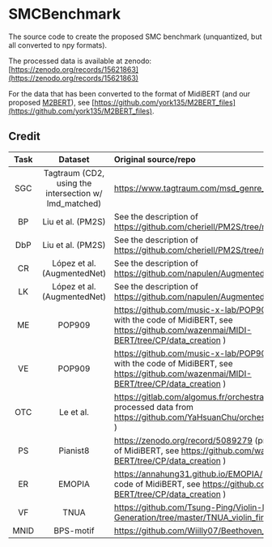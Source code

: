 # SMCBenchmark

The source code to create the proposed SMC benchmark (unquantized, but all converted to npy formats).

The processed data is available at zenodo: [https://zenodo.org/records/15621863](https://zenodo.org/records/15621863)

For the data that has been converted to the format of MidiBERT (and our proposed [M2BERT](https://github.com/york135/M2BERT)),  see [https://github.com/york135/M2BERT_files](https://github.com/york135/M2BERT_files).

## Credit

| Task | Dataset                                               | Original source/repo                                                                                                                                  |
|:----:|:-----------------------------------------------------:|:----------------------------------------------------------------------------------------------------------------------------------------------------- |
| SGC  | Tagtraum (CD2, using the intersection w/ lmd_matched) | https://www.tagtraum.com/msd_genre_datasets.html                                                                                                      |
| BP   | Liu et al. (PM2S)                                     | See the description of https://github.com/cheriell/PM2S/tree/main/dev                                                                                 |
| DbP  | Liu et al. (PM2S)                                     | See the description of https://github.com/cheriell/PM2S/tree/main/dev                                                                                 |
| CR   | López et al. (AugmentedNet)                           | See the description of https://github.com/napulen/AugmentedNet                                                                                        |
| LK   | López et al. (AugmentedNet)                           | See the description of https://github.com/napulen/AugmentedNet                                                                                        |
| ME   | POP909                                                | https://github.com/music-x-lab/POP909-Dataset (processed with the code of MidiBERT, see https://github.com/wazenmai/MIDI-BERT/tree/CP/data_creation ) |
| VE   | POP909                                                | https://github.com/music-x-lab/POP909-Dataset (processed with the code of MidiBERT, see https://github.com/wazenmai/MIDI-BERT/tree/CP/data_creation ) |
| OTC  | Le et al.                                             | https://gitlab.com/algomus.fr/orchestration (using the pre-processed data from https://github.com/YaHsuanChu/orchestraTextureClassification )         |
| PS   | Pianist8                                              | https://zenodo.org/record/5089279 (processed with the code of MidiBERT, see https://github.com/wazenmai/MIDI-BERT/tree/CP/data_creation )             |
| ER   | EMOPIA                                                | https://annahung31.github.io/EMOPIA/ (processed with the code of MidiBERT, see https://github.com/wazenmai/MIDI-BERT/tree/CP/data_creation )          |
| VF   | TNUA                                                  | https://github.com/Tsung-Ping/Violin-Fingering-Generation/tree/master/TNUA_violin_fingering_dataset                                                   |
| MNID | BPS-motif                                             | https://github.com/Wiilly07/Beethoven_motif                                                                                                           |
